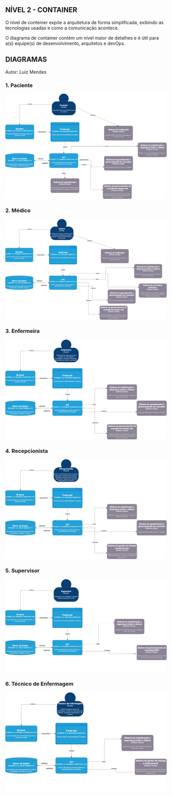 ## NÍVEL 2 - CONTAINER

O nível de conteiner expõe a arquitetura de forma simplificada, exibindo as tecnologias usadas e como a comunicação acontece.

O diagrama de container contém um nível maior de detalhes e é útil para a(s) equipe(s) de desenvolvimento, arquitetos e devOps.

## DIAGRAMAS

Autor: Luiz Mendes

### 1. Paciente

![](images/container_diagram1.png)

### 2. Médico

![](images/container_diagram2.png)

### 3. Enfermeira

![](images/container_diagram3.png)

### 4. Recepcionista

![](images/container_diagram4.jpeg)

### 5. Supervisor

![](images/container_diagram5.jpeg)

### 6. Técnico de Enfermagem

![](images/container_diagram6.jpeg)
